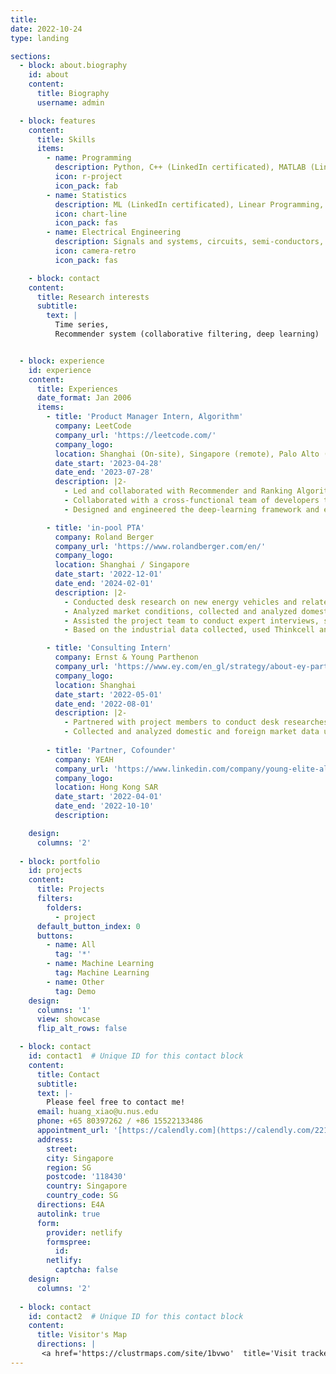 ```yaml
---
title: 
date: 2022-10-24
type: landing

sections:
  - block: about.biography
    id: about
    content:
      title: Biography
      username: admin

  - block: features
    content:
      title: Skills
      items:
        - name: Programming
          description: Python, C++ (LinkedIn certificated), MATLAB (LinkedIn certificated), SQL (LinkedIn certificated)
          icon: r-project
          icon_pack: fab
        - name: Statistics
          description: ML (LinkedIn certificated), Linear Programming, GIS data analysis (QGIS)
          icon: chart-line
          icon_pack: fas
        - name: Electrical Engineering
          description: Signals and systems, circuits, semi-conductors, grids, control theories, simulation
          icon: camera-retro
          icon_pack: fas

    - block: contact
    content:
      title: Research interests
      subtitle:
        text: |
          Time series,
          Recommender system (collaborative filtering, deep learning)


  - block: experience
    id: experience
    content:
      title: Experiences
      date_format: Jan 2006
      items:
        - title: 'Product Manager Intern, Algorithm'
          company: LeetCode
          company_url: 'https://leetcode.com/'
          company_logo:
          location: Shanghai (On-site), Singapore (remote), Palo Alto (remote)
          date_start: '2023-04-28'
          date_end: '2023-07-28'
          description: |2-
            - Led and collaborated with Recommender and Ranking Algorithm development; improved the PV-CTR by 5 times compared with the previous algorithms.
            - Collaborated with a cross-functional team of developers to resolve key issues in LeetCode products and improve user experiences.
            - Designed and engineered the deep-learning framework and environment for collaborative filtering, XGBoost training.

        - title: 'in-pool PTA'
          company: Roland Berger
          company_url: 'https://www.rolandberger.com/en/'
          company_logo: 
          location: Shanghai / Singapore
          date_start: '2022-12-01'
          date_end: '2024-02-01'
          description: |2-
            - Conducted desk research on new energy vehicles and related OEM industries, and prepared monthly reports for client companies.
            - Analyzed market conditions, collected and analyzed domestic and foreign market data, and used Excel, Python and other tools to present visual data results.
            - Assisted the project team to conduct expert interviews, sorted out the interview minutes according to the voice of the expert interviews.
            - Based on the industrial data collected, used Thinkcell and Islides to design slides for presentations.

        - title: 'Consulting Intern'
          company: Ernst & Young Parthenon
          company_url: 'https://www.ey.com/en_gl/strategy/about-ey-parthenon'
          company_logo: 
          location: Shanghai
          date_start: '2022-05-01'
          date_end: '2022-08-01'
          description: |2-
            - Partnered with project members to conduct desk researches of OEM and NEV companies, and design monthly reports for the client company.
            - Collected and analyzed domestic and foreign market data using Excel, Python and other analysis tools so as to facilitate the quantitative analysis of the project.
    
        - title: 'Partner, Cofounder'
          company: YEAH
          company_url: 'https://www.linkedin.com/company/young-elite-alliances-in-hospitality/'
          company_logo:
          location: Hong Kong SAR
          date_start: '2022-04-01'
          date_end: '2022-10-10'
          description: 

    design:
      columns: '2'
  
  - block: portfolio
    id: projects
    content:
      title: Projects
      filters:
        folders:
          - project
      default_button_index: 0
      buttons:
        - name: All
          tag: '*'
        - name: Machine Learning
          tag: Machine Learning
        - name: Other
          tag: Demo
    design:
      columns: '1'
      view: showcase
      flip_alt_rows: false

  - block: contact
    id: contact1  # Unique ID for this contact block
    content:
      title: Contact
      subtitle:
      text: |-
        Please feel free to contact me!
      email: huang_xiao@u.nus.edu
      phone: +65 80397262 / +86 15522133486
      appointment_url: '[https://calendly.com](https://calendly.com/2210333248hx/zoom-meeting)'
      address:
        street: 
        city: Singapore
        region: SG
        postcode: '118430'
        country: Singapore
        country_code: SG
      directions: E4A
      autolink: true
      form:
        provider: netlify
        formspree:
          id:
        netlify:
          captcha: false
    design:
      columns: '2'
    
  - block: contact
    id: contact2  # Unique ID for this contact block
    content:
      title: Visitor's Map
      directions: |
       <a href='https://clustrmaps.com/site/1bvwo'  title='Visit tracker'><img src='//clustrmaps.com/map_v2.png?cl=080808&w=1000&t=tt&d=QPw1wX8uwINZR0wrjvvevNVwAznnrxHsUuUFYY4C3WM&co=ffffff&ct=808080'/></a>
---
```

